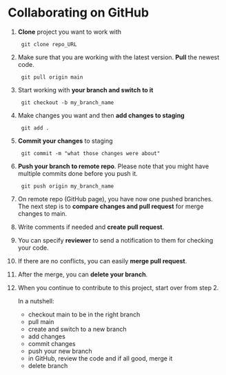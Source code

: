 # Collaborating on GitHub

1. **Clone** project you want to work with

        git clone repo_URL

2. Make sure that you are working with the latest version. **Pull** the newest code.

        git pull origin main

3. Start working with **your branch and switch to it**

        git checkout -b my_branch_name

4. Make changes you want and then **add changes to staging**

        git add .

5. **Commit your changes** to staging

        git commit -m "what those changes were about"

6. **Push your branch to remote repo**. Please note that you might have multiple commits done before you push it. 

        git push origin my_branch_name

7. On remote repo (GitHub page), you have now one pushed branches. The next step is to **compare changes and pull request** for merge changes to main.

8. Write comments if needed and **create pull request**. 

9. You can specify **reviewer** to send a notification to them for checking your code. 

10. If there are no conflicts, you can easily **merge pull request**.

11. After the merge, you can **delete your branch**. 

12. When you continue to contribute to this project, start over from step 2. 

    In a nutshell: 
    - checkout main to be in the right branch
    - pull main
    - create and switch to a new branch
    - add changes
    - commit changes
    - push your new branch
    - in GitHub, review the code and if all good, merge it
    - delete branch
